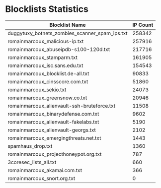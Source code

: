 # Blocklists Statistics
| Blocklist Name | IP Count |
|----|----|
| duggytuxy_botnets_zombies_scanner_spam_ips.txt | 258342 |
| romainmarcoux_malicious-ip.txt | 257916 |
| romainmarcoux_abuseipdb-s100-120d.txt | 217716 |
| romainmarcoux_stamparm.txt | 161905 |
| romainmarcoux_isc.sans.edu.txt | 154543 |
| romainmarcoux_blocklist.de-all.txt | 90833 |
| romainmarcoux_cinsscore.com.txt | 51860 |
| romainmarcoux_sekio.txt | 24073 |
| romainmarcoux_greensnow.co.txt | 20946 |
| romainmarcoux_alienvault-ssh-bruteforce.txt | 11508 |
| romainmarcoux_binarydefense.com.txt | 9602 |
| romainmarcoux_alienvault-fakelabs.txt | 5190 |
| romainmarcoux_alienvault-georgs.txt | 2102 |
| romainmarcoux_emergingthreats.net.txt | 1443 |
| spamhaus_drop.txt | 1360 |
| romainmarcoux_projecthoneypot.org.txt | 787 |
| 3coresec_lists_all.txt | 660 |
| romainmarcoux_akamai.com.txt | 366 |
| romainmarcoux_snort.org.txt | 0 |
